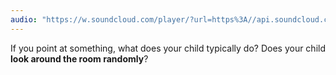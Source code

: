 ```yaml
---
audio: "https://w.soundcloud.com/player/?url=https%3A//api.soundcloud.com/tracks/1472764093%3Fsecret_token%3Ds-jmuMPrQIV3M&color=%23ff5500&auto_play=true&hide_related=false&show_comments=true&show_user=true&show_reposts=false&show_teaser=true&visual=true"
---
```


If you point at something, what does your child typically do? Does your child <strong>look around the room randomly</strong>?